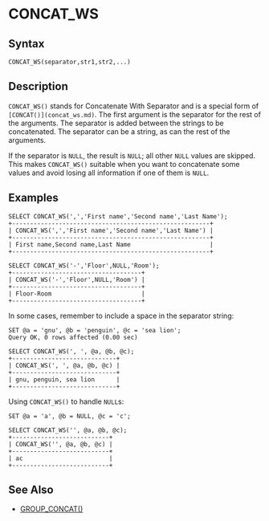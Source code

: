 
# CONCAT_WS

## Syntax


```
CONCAT_WS(separator,str1,str2,...)
```

## Description


`CONCAT_WS()` stands for Concatenate With Separator and is a special form of `[CONCAT()](concat_ws.md)`. The first argument is the separator for the rest of the arguments. The separator is added between the strings to be concatenated. The separator can be a string, as can the rest of the arguments.


If the separator is `NULL`, the result is `NULL`; all other `NULL` values are skipped. This makes `CONCAT_WS()` suitable when you want to concatenate some values and avoid losing all information if one of them is `NULL`.


## Examples


```
SELECT CONCAT_WS(',','First name','Second name','Last Name');
+-------------------------------------------------------+
| CONCAT_WS(',','First name','Second name','Last Name') |
+-------------------------------------------------------+
| First name,Second name,Last Name                      |
+-------------------------------------------------------+

SELECT CONCAT_WS('-','Floor',NULL,'Room');
+------------------------------------+
| CONCAT_WS('-','Floor',NULL,'Room') |
+------------------------------------+
| Floor-Room                         |
+------------------------------------+
```

In some cases, remember to include a space in the separator string:


```
SET @a = 'gnu', @b = 'penguin', @c = 'sea lion';
Query OK, 0 rows affected (0.00 sec)

SELECT CONCAT_WS(', ', @a, @b, @c);
+-----------------------------+
| CONCAT_WS(', ', @a, @b, @c) |
+-----------------------------+
| gnu, penguin, sea lion      |
+-----------------------------+
```

Using `CONCAT_WS()` to handle `NULL`s:


```
SET @a = 'a', @b = NULL, @c = 'c';

SELECT CONCAT_WS('', @a, @b, @c);
+---------------------------+
| CONCAT_WS('', @a, @b, @c) |
+---------------------------+
| ac                        |
+---------------------------+
```

## See Also


* [GROUP_CONCAT()](../aggregate-functions/group_concat.md)

